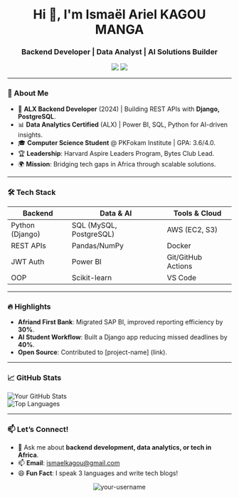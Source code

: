 <h1 align="center">Hi 👋, I'm Ismaël Ariel KAGOU MANGA</h1>
<h3 align="center">Backend Developer | Data Analyst | AI Solutions Builder</h3>

<p align="center">
  <a href="https://linkedin.com/in/your-linkedin"><img src="https://img.shields.io/badge/LinkedIn-0077B5?style=for-the-badge&logo=linkedin&logoColor=white"/></a>
  <a href="mailto:ismaelkagou@gmail.com"><img src="https://img.shields.io/badge/Gmail-D14836?style=for-the-badge&logo=gmail&logoColor=white"/></a>
</p>

---

### **🚀 About Me**  
- 🔭 **ALX Backend Developer** (2024) | Building REST APIs with **Django, PostgreSQL**.  
- 📊 **Data Analytics Certified** (ALX) | Power BI, SQL, Python for AI-driven insights.  
- 🎓 **Computer Science Student** @ PKFokam Institute | GPA: 3.6/4.0.  
- 🏆 **Leadership**: Harvard Aspire Leaders Program, Bytes Club Lead.  
- 🌍 **Mission**: Bridging tech gaps in Africa through scalable solutions.  

---

### **🛠️ Tech Stack**  
| **Backend**      | **Data & AI**       | **Tools & Cloud**   |  
|------------------|---------------------|---------------------|  
| Python (Django)  | SQL (MySQL, PostgreSQL) | AWS (EC2, S3) |  
| REST APIs        | Pandas/NumPy        | Docker              |  
| JWT Auth         | Power BI            | Git/GitHub Actions  |  
| OOP              | Scikit-learn        | VS Code             |  

---

### **🔥 Highlights**  
- **Afriand First Bank**: Migrated SAP BI, improved reporting efficiency by **30%**.  
- **AI Student Workflow**: Built a Django app reducing missed deadlines by **40%**.  
- **Open Source**: Contributed to [project-name] (link).  

---

### **📈 GitHub Stats**  
![Your GitHub Stats](https://github-readme-stats.vercel.app/api?username=your-username&show_icons=true&theme=radical&hide_border=true)  
![Top Languages](https://github-readme-stats.vercel.app/api/top-langs/?username=your-username&layout=compact&theme=radical&hide_border=true)  

---

### **📫 Let’s Connect!**  
- 💬 Ask me about **backend development, data analytics, or tech in Africa**.  
- 📫 **Email**: ismaelkagou@gmail.com  
- 😄 **Fun Fact**: I speak 3 languages and write tech blogs!  

<p align="center"> 
  <img src="https://komarev.com/ghpvc/?username=your-username&label=Profile%20views&color=0e75b6&style=flat" alt="your-username" /> 
</p>
